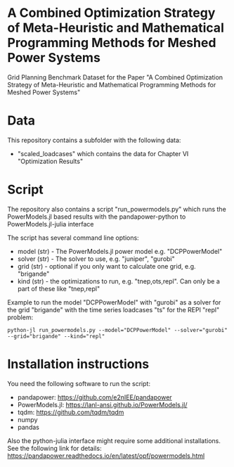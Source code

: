 # A Combined Optimization Strategy of Meta-Heuristic and Mathematical Programming Methods for Meshed Power Systems
Grid Planning Benchmark Dataset for the Paper "A Combined Optimization Strategy of Meta-Heuristic and Mathematical Programming Methods for Meshed Power Systems"

# Data
This repository contains a subfolder with the following data:
* "scaled_loadcases" which contains the data for Chapter VI "Optimization Results"

# Script
The repository also contains a script "run_powermodels.py" which runs the PowerModels.jl based results with the pandapower-python to PowerModels.jl-julia interface

The script has several command line options:
 * model (str) - The PowerModels.jl power model e.g. "DCPPowerModel"
 * solver (str) - The solver to use, e.g. "juniper", "gurobi"
 * grid (str) - optional if you only want to calculate one grid, e.g. "brigande"
 * kind (str) - the optimizations to run, e.g. "tnep,ots,repl". Can only be a part of these like "tnep,repl"

Example to run the model "DCPPowerModel" with "gurobi" as a solver for the grid "brigande" with the time series loadcases "ts" for the REPl "repl" problem:

```
python-jl run_powermodels.py --model="DCPPowerModel" --solver="gurobi" --grid="brigande" --kind="repl"
```

# Installation instructions
You need the following software to run the script:
* pandapower: https://github.com/e2nIEE/pandapower
* PowerModels.jl: https://lanl-ansi.github.io/PowerModels.jl/
* tqdm: https://github.com/tqdm/tqdm
* numpy
* pandas

Also the python-julia interface might require some additional installations. See the following link for details:
https://pandapower.readthedocs.io/en/latest/opf/powermodels.html
